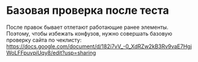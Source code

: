 # Базовая проверка после теста
После правок бывает отлетают работающие ранее элементы.  
Поэтому, чтобы избежать конфузов, нужно совершать базовую проверку сайта по чеклисту: https://docs.google.com/document/d/182i7vV_-0_XdRZw2kB3Rv9vaE7HgjWoLFFpuvpiUqy8/edit?usp=sharing